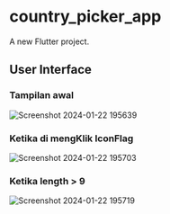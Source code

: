 # country_picker_app

A new Flutter project.

## User Interface
### Tampilan awal
![Screenshot 2024-01-22 195639](https://github.com/MuhammadFerrySofianshah/coutry_picker_app_UI/assets/113429157/fe50f69a-d7c1-43e4-8a3a-149fed9ad481)
### Ketika di mengKlik IconFlag
![Screenshot 2024-01-22 195703](https://github.com/MuhammadFerrySofianshah/coutry_picker_app_UI/assets/113429157/a88dc499-5b2b-432e-a471-da03d0bce111)
### Ketika length > 9
![Screenshot 2024-01-22 195719](https://github.com/MuhammadFerrySofianshah/coutry_picker_app_UI/assets/113429157/6f996bdd-6c9d-4cc9-b3e8-153f9aae08db)


